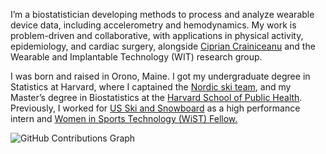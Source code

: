 I’m a biostatistician developing methods to process and analyze wearable device data, including accelerometry and hemodynamics. My work is problem-driven and collaborative, with applications in physical activity, epidemiology, and cardiac surgery, alongside <a href="http://www.ciprianstats.org/">Ciprian Crainiceanu</a> and the Wearable and Implantable Technology (WIT) research group.
<p>I was born and raised in Orono, Maine. I got my undergraduate degree in Statistics at 
Harvard, where I captained the <a href="https://gocrimson.com/sports/alpine-skiing/roster/lily-koffman/8198">Nordic ski team</a>, and my Master’s degree in Biostatistics at the 
<a href="https://www.hsph.harvard.edu/">Harvard School of Public Health</a>. Previously, I worked for <a href="https://usskiandsnowboard.org/">US Ski and Snowboard</a> as a high performance intern and <a href="https://www.womeninsportstech.org/fellowship-alumni">Women in Sports Technology (WiST) Fellow.</a></p>



<div class="styled-hr">
  <a href="https://github.com/lilykoff" target="_blank" aria-label="GitHub Profile">
    <i data-feather="github"></i>
  </a>
</div>



<div class="contribution-card">
  <div class="contribution-graph">
    <img src="https://ghchart.rshah.org/lilykoff" alt="GitHub Contributions Graph">
  </div>
</div>